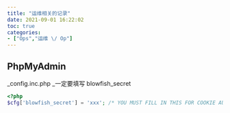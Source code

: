 ```yaml
---
title: "运维相关的记录"
date: 2021-09-01 16:22:02
toc: true
categories:
- ["Ops","运维 \/ Op"]
---
```


## PhpMyAdmin

_config.inc.php _一定要填写 blowfish_secret

```php
<?php
$cfg['blowfish_secret'] = 'xxx'; /* YOU MUST FILL IN THIS FOR COOKIE AUTH! */
```

